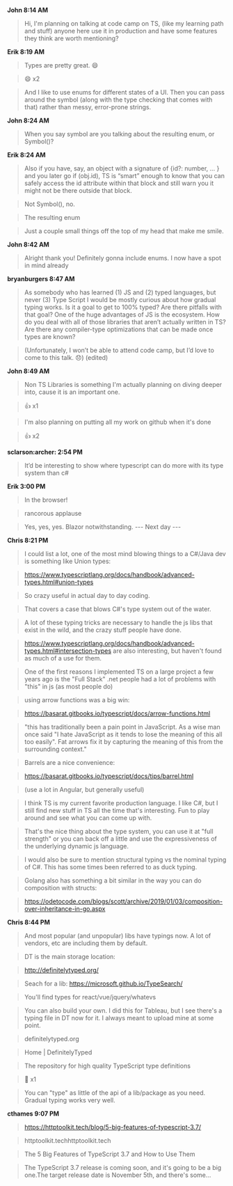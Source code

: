 **John 8:14 AM**
> Hi, I'm planning on talking at code camp on TS, (like my learning path and stuff) anyone here use it in production and have some features they think are worth mentioning?

**Erik 8:19 AM**
> Types are pretty great. :smile:

> :smile: x2

> And I like to use enums for different states of a UI. Then you can pass around the symbol (along with the type checking that comes with that) rather than messy, error-prone strings.

**John 8:24 AM**

> When you say symbol are you talking about the resulting enum, or Symbol()?

**Erik 8:24 AM**

>Also if you have, say, an object with a signature of {id?: number, ... } and you later go if (obj.id), TS is “smart” enough to know that you can safely access the id attribute within that block and still warn you it might not be there outside that block.

> Not Symbol(), no.

> The resulting enum

> Just a couple small things off the top of my head that make me smile.

**John 8:42 AM**

> Alright thank you! Definitely gonna include enums. I now have a spot in mind already

**bryanburgers 8:47 AM**

> As somebody who has learned (1) JS and (2) typed languages, but never (3) Type Script I would be mostly curious about how gradual typing works. Is it a goal to get to 100% typed? Are there pitfalls with that goal? One of the huge advantages of JS is the ecosystem. How do you deal with all of those libraries that aren’t actually written in TS? Are there any compiler-type optimizations that can be made once types are known?

> (Unfortunately, I won’t be able to attend code camp, but I’d love to come to this talk. :disappointed:) (edited) 

**John 8:49 AM**

> Non TS Libraries is something I'm actually planning on diving deeper into, cause it is an important one.

> :+1: x1

> I'm also planning on putting all my work on github when it's done

> :+1: x2

**sclarson:archer: 2:54 PM**

> It’d be interesting to show where typescript can do more with its type system than c#

**Erik 3:00 PM**

> In the browser!

> rancorous applause

> Yes, yes, yes. Blazor notwithstanding.
--- Next day ---

**Chris 8:21 PM**

> I could list a lot, one of the most mind blowing things to a C#/Java dev is something like Union types:

> https://www.typescriptlang.org/docs/handbook/advanced-types.html#union-types

> So crazy useful in actual day to day coding.

> That covers a case that blows C#'s type system out of the water.

> A lot of these typing tricks are necessary to handle the js libs that exist in the wild, and the crazy stuff people have done.

> https://www.typescriptlang.org/docs/handbook/advanced-types.html#intersection-types are also interesting, but haven't found as much of a use for them.

> One of the first reasons I implemented TS on a large project a few years ago is the "Full Stack" .net people had a lot of problems with "this" in js (as most people do)

> using arrow functions was a big win:

> https://basarat.gitbooks.io/typescript/docs/arrow-functions.html

> "this has traditionally been a pain point in JavaScript. As a wise man once said "I hate JavaScript as it tends to lose the meaning of this all too easily". Fat arrows fix it by capturing the meaning of this from the surrounding context."

> Barrels are a nice convenience:

> https://basarat.gitbooks.io/typescript/docs/tips/barrel.html

> (use a lot in Angular, but generally useful)

> I think TS is my current favorite production language. I like C#, but I still find new stuff in TS all the time that's interesting. Fun to play around and see what you can come up with.

> That's the nice thing about the type system, you can use it at "full strength" or you can back off a little and use the expressiveness of the underlying dynamic js language.

> I would also be sure to mention structural typing vs the nominal typing of C#. This has some times been referred to as duck typing.

> Golang also has something a bit similar in the way you can do composition with structs:

> https://odetocode.com/blogs/scott/archive/2019/01/03/composition-over-inheritance-in-go.aspx

**Chris 8:44 PM**

> And most popular (and unpopular) libs have typings now. A lot of vendors, etc are including them by default.

> DT is the main storage location:

> http://definitelytyped.org/

> Seach for a lib: https://microsoft.github.io/TypeSearch/

> You'll find types for react/vue/jquery/whatevs

> You can also build your own. I did this for Tableau, but I see there's a typing file in DT now for it. I always meant to upload mine at some point.

> definitelytyped.org

> Home | DefinitelyTyped

> The repository for high quality TypeScript type definitions

> :raised_hands: x1

> You can "type" as little of the api of a lib/package as you need. Gradual typing works very well.

**cthames 9:07 PM**

> https://httptoolkit.tech/blog/5-big-features-of-typescript-3.7/

> httptoolkit.techhttptoolkit.tech

> The 5 Big Features of TypeScript 3.7 and How to Use Them

> The TypeScript 3.7 release is coming soon, and it's going to be a big one.The target release date is November 5th, and there's some…

